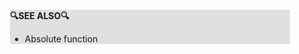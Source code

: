 <div style="margin:2em; background-color: #e0e0e0;">

<strong>🔍SEE ALSO🔍</strong>

 * Absolute function

</div>

